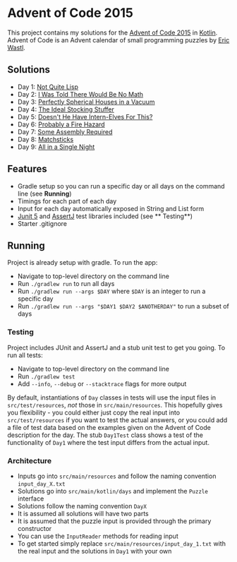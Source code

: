 # Advent of Code 2015

This project contains my solutions for the [Advent of Code 2015](https://adventofcode.com/2015)
in [Kotlin](https://kotlinlang.org/). Advent of Code is an Advent calendar of small programming puzzles
by [Eric Wastl](http://was.tl/).

## Solutions

- Day 1: [Not Quite Lisp](https://adventofcode.com/2015/day/1)
- Day 2: [I Was Told There Would Be No Math](https://adventofcode.com/2015/day/2)
- Day 3: [Perfectly Spherical Houses in a Vacuum](https://adventofcode.com/2015/day/3)
- Day 4: [The Ideal Stocking Stuffer](https://adventofcode.com/2015/day/4)
- Day 5: [Doesn't He Have Intern-Elves For This?](https://adventofcode.com/2015/day/5)
- Day 6: [Probably a Fire Hazard](https://adventofcode.com/2015/day/6)
- Day 7: [Some Assembly Required](https://adventofcode.com/2015/day/7)
- Day 8: [Matchsticks](https://adventofcode.com/2015/day/8)
- Day 9: [All in a Single Night](https://adventofcode.com/2015/day/9)

## Features

* Gradle setup so you can run a specific day or all days on the command line (see **Running**)
* Timings for each part of each day
* Input for each day automatically exposed in String and List form
* [Junit 5](https://junit.org/junit5/) and [AssertJ](https://assertj.github.io/doc/) test libraries included (see **
  Testing**)
* Starter .gitignore

## Running

Project is already setup with gradle. To run the app:

* Navigate to top-level directory on the command line
* Run `./gradlew run` to run all days
* Run `./gradlew run --args $DAY` where `$DAY` is an integer to run a specific day
* Run `./gradlew run --args "$DAY1 $DAY2 $ANOTHERDAY"` to run a subset of days

### Testing

Project includes JUnit and AssertJ and a stub unit test to get you going. To run all tests:

* Navigate to top-level directory on the command line
* Run `./gradlew test`
* Add `--info`, `--debug` or `--stacktrace` flags for more output

By default, instantiations of `Day` classes in tests will use the input files in `src/test/resources`, _not_ those
in `src/main/resources`. This hopefully gives you flexibility - you could either just copy the real input
into `src/test/resources` if you want to test the actual answers, or you could add a file of test data based on the
examples given on the Advent of Code description for the day. The stub `Day1Test` class shows a test of the
functionality of `Day1` where the test input differs from the actual input.

### Architecture

* Inputs go into `src/main/resources` and follow the naming convention `input_day_X.txt`
* Solutions go into `src/main/kotlin/days` and implement the `Puzzle` interface
* Solutions follow the naming convention `DayX`
* It is assumed all solutions will have two parts
* It is assumed that the puzzle input is provided through the primary constructor
* You can use the `InputReader` methods for reading input
* To get started simply replace `src/main/resources/input_day_1.txt` with the real input and the solutions in `Day1` with your own